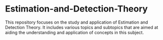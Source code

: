 # Estimation-and-Detection-Theory
This repository focuses on the study and application of Estimation and Detection Theory. It includes various topics and subtopics that are aimed at aiding the understanding and application of concepts in this subject.
